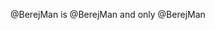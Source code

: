 @BerejMan is @BerejMan and only @BerejMan
<!---
BerejMan/BerejMan is a ✨ special ✨ repository because its `README.md` (this file) appears on your GitHub profile.
You can click the Preview link to take a look at your changes.
--->
